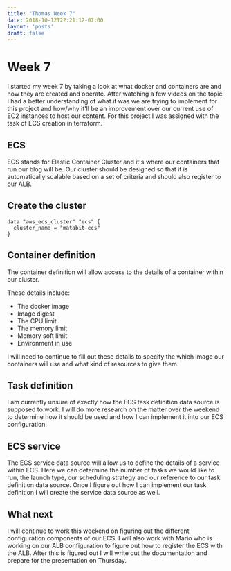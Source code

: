 ```yaml
---
title: "Thomas Week 7"
date: 2018-10-12T22:21:12-07:00
layout: 'posts'
draft: false
---
```


# Week 7
I started my week 7 by taking a look at what docker and containers are and how they are created and operate. After watching a few videos on the topic I had a better understanding of what it was we are trying to implement for this project and how/why it'll be an improvement over our current use of EC2 instances to host our content. For this project I was assigned with the task of ECS creation in terraform.

## ECS
ECS stands for Elastic Container Cluster and it's where our containers that run our blog will be. Our cluster should be designed so that it is automatically scalable based on a set of criteria and should also register to our ALB. 

## Create the cluster
```
data "aws_ecs_cluster" "ecs" {
  cluster_name = "matabit-ecs"
}
```

## Container definition
The container definition will allow access to the details of a container within our cluster.

These details include: 
+ The docker image
+ Image digest
+ The CPU limit
+ The memory limit
+ Memory soft limit
+ Environment in use

I will need to continue to fill out these details to specify the which image our containers will use and what kind of resources to give them.

## Task definition
I am currently unsure of exactly how the ECS task definition data source is supposed to work. I will do more research on the matter over the weekend to determine how it should be used and how I can implement it into our ECS configuration.

## ECS service
The ECS service data source will allow us to define the details of a service within ECS. Here we can determine the number of tasks we would like to run, the launch type, our scheduling strategy and our reference to our task definition data source. Once I figure out how I can implement our task definition I will create the service data source as well.

## What next
I will continue to work this weekend on figuring out the different configuration components of our ECS. I will also work with Mario who is working on our ALB configuration to figure out how to register the ECS with the ALB. After this is figured out I will write out the documentation and prepare for the presentation on Thursday.